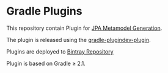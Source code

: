 # Gradle Plugins
This repository contain Plugin for [JPA Metamodel Generation](jpamodelgen-pligin).

The plugin is released using the [gradle-plugindev-plugin](https://github.com/etiennestuder/gradle-plugindev-plugin).

Plugins are deployed to [Bintray Repository](https://bintray.com/iboyko/gradle-plugins) 

Plugin is based on Gradle ≥ 2.1.
